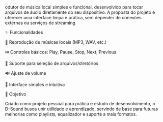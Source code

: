 odutor de música local simples e funcional, desenvolvido para tocar arquivos de áudio diretamente do seu dispositivo.
A proposta do projeto é oferecer uma interface limpa e prática, sem depender de conexões externas ou serviços de streaming.

✨ Funcionalidades

🎵 Reprodução de músicas locais (MP3, WAV, etc.)

⏯️ Controles básicos: Play, Pause, Stop, Next, Previous

📂 Suporte para seleção de arquivos/diretórios

🔊 Ajuste de volume

🎨 Interface simples e intuitiva

🚀 Objetivo

Criado como projeto pessoal para prática e estudo de desenvolvimento, o D-Sound busca unir utilidade e aprendizado, servindo de base para futuras melhorias como playlists, equalizador e suporte a mais formatos.
